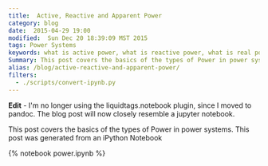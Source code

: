 ```yaml
---
title:  Active, Reactive and Apparent Power
category: blog
date:  2015-04-29 19:00
modified:  Sun Dec 20 18:39:09 MST 2015
tags: Power Systems
keywords: what is active power, what is reactive power, what is real power, what is imaginary power, Active Power, Reactive Power, Apparent Power
Summary: This post covers the basics of the types of Power in power systems, specifically what is active power, reactive power and apparent power. This post was generated from an iPython Notebook ...
alias: /blog/active-reactive-and-apparent-power/
filters:
  - ./scripts/convert-ipynb.py
---
```


**Edit** - I'm no longer using the liquidtags.notebook plugin, since I moved to pandoc. The blog post will now closely resemble a jupyter notebook.

This post covers the basics of the types of Power in power systems. This post was generated from an iPython Notebook

{% notebook power.ipynb %}

